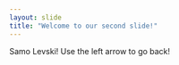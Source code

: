 ```yaml
---
layout: slide
title: "Welcome to our second slide!"
---
```

Samo Levski!
Use the left arrow to go back!